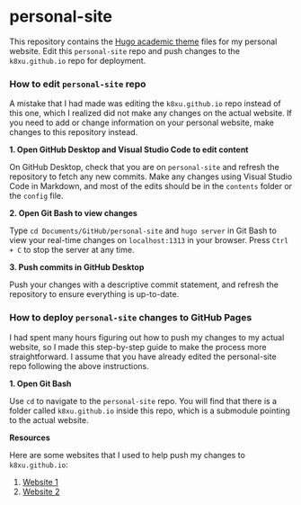 # personal-site
This repository contains the [Hugo academic theme](https://themes.gohugo.io/academic/) files for my personal website. Edit this `personal-site` repo and push changes to the `k8xu.github.io` repo for deployment.


### How to edit `personal-site` repo
A mistake that I had made was editing the `k8xu.github.io` repo instead of this one, which I realized did not make any changes on the actual website. If you need to add or change information on your personal website, make changes to this repository instead.

**1. Open GitHub Desktop and Visual Studio Code to edit content**

On GitHub Desktop, check that you are on `personal-site` and refresh the repository to fetch any new commits. Make any changes using Visual Studio Code in Markdown, and most of the edits should be in the `contents` folder or the `config` file.

**2. Open Git Bash to view changes**

Type `cd Documents/GitHub/personal-site` and `hugo server` in Git Bash to view your real-time changes on `localhost:1313` in your browser. Press `Ctrl + C` to stop the server at any time.

**3. Push commits in GitHub Desktop**

Push your changes with a descriptive commit statement, and refresh the repository to ensure everything is up-to-date.


### How to deploy `personal-site` changes to GitHub Pages
I had spent many hours figuring out how to push my changes to my actual website, so I made this step-by-step guide to make the process more straightforward. I assume that you have already edited the personal-site repo following the above instructions.

**1. Open Git Bash**

Use `cd` to navigate to the `personal-site` repo. You will find that there is a folder called `k8xu.github.io` inside this repo, which is a submodule pointing to the actual website.

**Resources**

Here are some websites that I used to help push my changes to `k8xu.github.io`:
1. [Website 1](placeholder)
2. [Website 2](placeholder)
